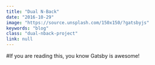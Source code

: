 ```yaml
---
title: "Dual N-Back"
date: "2016-10-29"
image: "https://source.unsplash.com/150x150/?gatsbyjs"
keywords: "blog"
class: "dual-nback-project"
link: null
---
```


#If you are reading this, you know Gatsby is awesome!